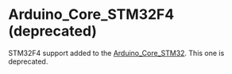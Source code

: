 # Arduino_Core_STM32F4 (deprecated)

STM32F4 support added to the [Arduino_Core_STM32](https://github.com/stm32duino/Arduino_Core_STM32). This one is deprecated.
